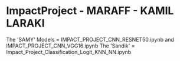 # ImpactProject - MARAFF - KAMIL LARAKI
The 'SAMY' Models = IMPACT_PROJECT_CNN_RESNET50.ipynb and IMPACT_PROJECT_CNN_VGG16.ipynb
The 'Sandik' = Impact_Project_Classification_Logit_KNN_NN.ipynb
